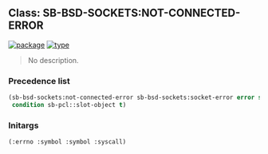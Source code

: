 ## Class: SB-BSD-SOCKETS:NOT-CONNECTED-ERROR
[![package](https://img.shields.io/badge/Package-SB--BSD--SOCKETS-5f9ea0.svg?style=social&colorA=999999)](../) [![type](https://img.shields.io/badge/Type-Class-5f9ea0.svg?style=social&colorA=999999)](../#class) 

> No description.

### Precedence list
```cl
(sb-bsd-sockets:not-connected-error sb-bsd-sockets:socket-error error serious-condition
 condition sb-pcl::slot-object t)
```
### Initargs
```cl
(:errno :symbol :symbol :syscall)
```
